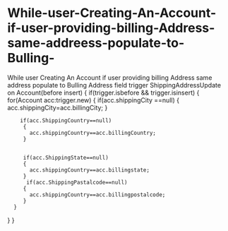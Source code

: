 # While-user-Creating-An-Account-if-user-providing-billing-Address-same-addreess-populate-to-Bulling-
While user Creating An Account if user providing billing Address  same address populate to Bulling Address field 
trigger ShippingAddressUpdate on Account(before insert)
{
 if(trigger.isbefore && trigger.isinsert)
{
  for(Account acc:trigger.new)
      {
       if(acc.shippingCity ==null)
        {
           acc.shippingCity=acc.billingCity;
        }


        if(acc.ShippingCountry==null)
         {
           acc.shippingCountry==acc.billingCountry;
         }


         if(acc.ShippingState==null)
         {
           acc.shippingCountry==acc.billingstate;
         }
          if(acc.ShippingPastalcode==null)
         {
           acc.shippingCountry==acc.billingpostalcode;
         }
      }
}
}
